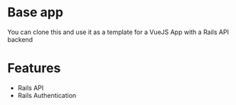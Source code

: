 # Base app

You can clone this and use it as a template for a VueJS App with a Rails API backend

# Features

- Rails API
- Rails Authentication
